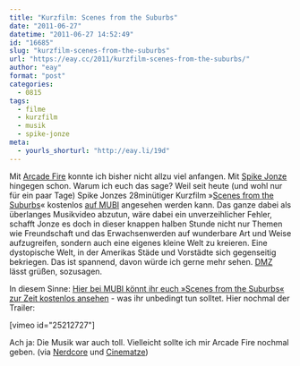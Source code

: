 ```yaml
---
title: "Kurzfilm: Scenes from the Suburbs"
date: "2011-06-27"
datetime: "2011-06-27 14:52:49"
id: "16685"
slug: "kurzfilm-scenes-from-the-suburbs"
url: "https://eay.cc/2011/kurzfilm-scenes-from-the-suburbs/"
author: "eay"
format: "post"
categories:
  - 0815
tags:
  - filme
  - kurzfilm
  - musik
  - spike-jonze
meta:
  - yourls_shorturl: "http://eay.li/19d"
---
```


Mit [Arcade Fire](http://de.wikipedia.org/wiki/Arcade_Fire) konnte ich bisher nicht allzu viel anfangen. Mit [Spike Jonze](http://www.imdb.com/name/nm0005069/) hingegen schon. Warum ich euch das sage? Weil seit heute (und wohl nur für ein paar Tage) Spike Jonzes 28minütiger Kurzfilm »[Scenes from the Suburbs](http://www.imdb.com/title/tt1823744/)« kostenlos [auf MUBI](http://mubi.com/films/scenes-from-the-suburbs/) angesehen werden kann. Das ganze dabei als überlanges Musikvideo abzutun, wäre dabei ein unverzeihlicher Fehler, schafft Jonze es doch in dieser knappen halben Stunde nicht nur Themen wie Freundschaft und das Erwachsenwerden auf wunderbare Art und Weise aufzugreifen, sondern auch eine eigenes kleine Welt zu kreieren. Eine dystopische Welt, in der Amerikas Städe und Vorstädte sich gegenseitig bekriegen. Das ist spannend, davon würde ich gerne mehr sehen. [DMZ](http://en.wikipedia.org/wiki/DMZ_(comics)) lässt grüßen, sozusagen.

In diesem Sinne: [Hier bei MUBI könnt ihr euch »Scenes from the Suburbs« zur Zeit kostenlos ansehen](http://mubi.com/films/scenes-from-the-suburbs/) - was ihr unbedingt tun solltet. Hier nochmal der Trailer:

\[vimeo id="25212727"\]

Ach ja: Die Musik war auch toll. Vielleicht sollte ich mir Arcade Fire nochmal geben. (via [Nerdcore](http://www.crackajack.de/2011/06/27/spike-jonzes-arcade-fire-short-%E2%80%9Escenes-from-the-suburbs%E2%80%9C-online/) und [Cinematze](http://www.cinematze.de/2011/06/27/scenes-from-the-suburbs-arcade-fire-x-spike-jonze-kurzfilm-komplett-online/))
